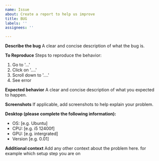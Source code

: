 ```yaml
---
name: Issue
about: Create a report to help us improve
title: BUG
labels: ''
assignees: ''

---
```


**Describe the bug**
A clear and concise description of what the bug is.

**To Reproduce**
Steps to reproduce the behavior:
1. Go to '...'
2. Click on '....'
3. Scroll down to '....'
4. See error

**Expected behavior**
A clear and concise description of what you expected to happen.

**Screenshots**
If applicable, add screenshots to help explain your problem.

**Desktop (please complete the following information):**
 - OS: [e.g. Ubuntu]
 - CPU: [e.g. i5 12400f]
 - GPU: [e.g. intergrated]
 - Version [e.g. 0.01]

**Additional context**
Add any other context about the problem here.
for example which setup step you are on
